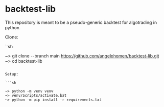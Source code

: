 # backtest-lib
This repository is meant to be a pseudo-generic backtest for algotrading in python.

Clone:

``sh

~> git clone --branch main https://github.com/angelohomen/backtest-lib.git
~> cd backtest-lib

```

Setup:

```sh

~> python -m venv venv
~> venv/Scripts/activate.bat
~> python -m pip install -r requirements.txt

```